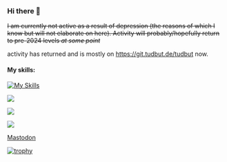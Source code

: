### Hi there 👋

~~I am currently not active as a result of depression (the reasons of which I know but will not elaborate on here). Activity will probably/hopefully return to pre-2024 levels *at some point*~~

activity has returned and is mostly on https://git.tudbut.de/tudbut now.

#### My skills:
[![My Skills](https://skillicons.dev/icons?i=linux,git,neovim,vim,java,cs,html,js,md,css,arduino,idea,discord,rust,bash,c)](https://skillicons.dev)

![ ](https://komarev.com/ghpvc/?username=TudbuT&style=flat-square&color=blueviolet)

![ ](https://github-readme-stats.vercel.app/api?username=TudbuT&show_icons=true&theme=dracula)

![ ](https://github-readme-stats.vercel.app/api/top-langs/?username=TudbuT&theme=dracula&show_icons=true)

<a rel="me" href="https://tech.lgbt/@TudbuT">Mastodon</a>

[![trophy](https://github-profile-trophy.vercel.app/?username=TudbuT)](https://github.com/ryo-ma/github-profile-trophy)
